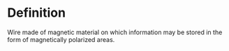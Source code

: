 # Definition

Wire made of magnetic material on which information may be stored in the
form of magnetically polarized areas.
